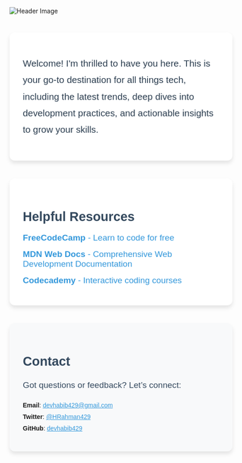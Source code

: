 ![Header Image](https://via.placeholder.com/900x200?text=Welcome+to+My+Blog)

<!-- Thought Section -->
<section style="
  font-family: 'Arial', sans-serif; 
  max-width: 900px; 
  margin: 40px auto; 
  padding: 30px; 
  background: white; 
  border-radius: 12px; 
  box-shadow: 0px 6px 10px rgba(0, 0, 0, 0.1);">
  <p style="font-size: 1.3rem; line-height: 1.8; color: #2c3e50;">
    Welcome! I'm thrilled to have you here. This is your go-to destination for all things tech, including the latest trends, deep dives into development practices, and actionable insights to grow your skills.
  </p>
</section>

<!-- Resource Links Section -->
<section style="
  font-family: 'Arial', sans-serif; 
  max-width: 900px; 
  margin: 40px auto; 
  padding: 30px; 
  background: white; 
  border-radius: 12px; 
  box-shadow: 0px 6px 10px rgba(0, 0, 0, 0.1);">
  <h2 style="font-size: 1.8rem; color: #34495e; margin-bottom: 20px;">Helpful Resources</h2>
  <ul style="list-style: none; padding: 0;">
    <li style="margin-bottom: 15px;">
      <a href="https://www.freecodecamp.org/" style="color: #3498db; text-decoration: none; font-size: 1.2rem;">
        <b>FreeCodeCamp</b> - Learn to code for free
      </a>
    </li>
    <li style="margin-bottom: 15px;">
      <a href="https://developer.mozilla.org/en-US/" style="color: #3498db; text-decoration: none; font-size: 1.2rem;">
        <b>MDN Web Docs</b> - Comprehensive Web Development Documentation
      </a>
    </li>
    <li style="margin-bottom: 15px;">
      <a href="https://www.codecademy.com/" style="color: #3498db; text-decoration: none; font-size: 1.2rem;">
        <b>Codecademy</b> - Interactive coding courses
      </a>
    </li>
  </ul>
</section>

<!-- Contact Section -->
<section style="
  font-family: 'Arial', sans-serif; 
  max-width: 900px; 
  margin: 40px auto; 
  padding: 30px; 
  background: #f8f9fa; 
  border-radius: 12px; 
  box-shadow: 0px 6px 10px rgba(0, 0, 0, 0.1);">
  <h2 style="font-size: 1.8rem; color: #34495e; margin-bottom: 20px;">Contact</h2>
  <p style="font-size: 1.2rem; line-height: 1.8; color: #34495e;">
    Got questions or feedback? Let’s connect:
    <ul style="list-style: none; padding: 0; margin-top: 15px;">
      <li style="margin-bottom: 10px;"><b>Email</b>: <a href="mailto:devhabib429@gmail.com" style="color: #3498db;">devhabib429@gmail.com</a></li>
      <li style="margin-bottom: 10px;"><b>Twitter</b>: <a href="https://x.com/HRahman429" style="color: #3498db;">@HRahman429</a></li>
      <li><b>GitHub</b>: <a href="https://github.com/devhabib429" style="color: #3498db;">devhabib429</a></li>
    </ul>
  </p>
</section>
